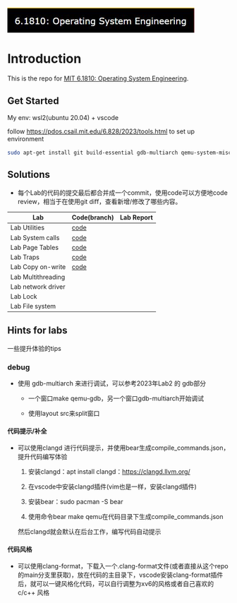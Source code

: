 # 

![course](./assets/course.JPG)

# Introduction

This is the repo for [MIT 6.1810: Operating System Engineering](https://pdos.csail.mit.edu/6.828/2023/schedule.html).

## Get Started

My env: wsl2(ubuntu 20.04) + vscode

follow https://pdos.csail.mit.edu/6.828/2023/tools.html to set up environment

```bash
sudo apt-get install git build-essential gdb-multiarch qemu-system-misc gcc-riscv64-linux-gnu binutils-riscv64-linux-gnu
```



## Solutions

* 每个Lab的代码的提交最后都合并成一个commit，使用code可以方便地code review，相当于在使用git diff，查看新增/修改了哪些内容。

| Lab                | Code(branch)                                                 | Lab Report |
| ------------------ | ------------------------------------------------------------ | ---------- |
| Lab Utilities      | [code](https://github.com/IceRad1o/6.1810-Fall2023/commit/1ac40f9b1fe44decddcc270e76ccb21b04d4a237) |            |
| Lab System calls   | [code](https://github.com/IceRad1o/6.1810-Fall2023/commit/934e143c995b5ec3647af634dfc2f2e8452f11da) |            |
| Lab Page Tables    | [code](https://github.com/IceRad1o/6.1810-Fall2023/commit/213909fcb7299e51d01f07f9af925a349325aa0a) |            |
| Lab Traps          | [code](https://github.com/IceRad1o/6.1810-Fall2023/commit/3cbdcf99a3d352878f3b8e5ffa0a1f77bff592ff) |            |
| Lab Copy on-write  | [code](https://github.com/IceRad1o/6.1810-Fall2023/commit/3677b24aee93bba41c4464a4e4dd39d5a1796161) |            |
| Lab Multithreading |                                                              |            |
| Lab network driver |                                                              |            |
| Lab Lock           |                                                              |            |
| Lab File system    |                                                              |            |



## Hints for labs

一些提升体验的tips

### debug

* 使用 gdb-multiarch 来进行调试，可以参考2023年Lab2 的 gdb部分

  - 一个窗口make qemu-gdb，另一个窗口gdb-multiarch开始调试

  - 使用layout src来split窗口

#### 代码提示/补全

  - 可以使用clangd 进行代码提示，并使用bear生成compile_commands.json，提升代码编写体验
    
    1. 安装clangd：apt install clangd：https://clangd.llvm.org/
    
    2. 在vscode中安装clangd插件(vim也是一样，安装clangd插件)
    
    3. 安装bear：sudo pacman -S bear
    4. 使用命令bear make qemu在代码目录下生成compile_commands.json
    
    然后clangd就会默认在后台工作，编写代码自动提示

#### 代码风格

* 可以使用clang-format，下载入一个.clang-format文件(或者直接从这个repo的main分支里获取)，放在代码的主目录下，vscode安装clang-format插件后，就可以一键风格化代码，可以自行调整为xv6的风格或者自己喜欢的c/c++ 风格